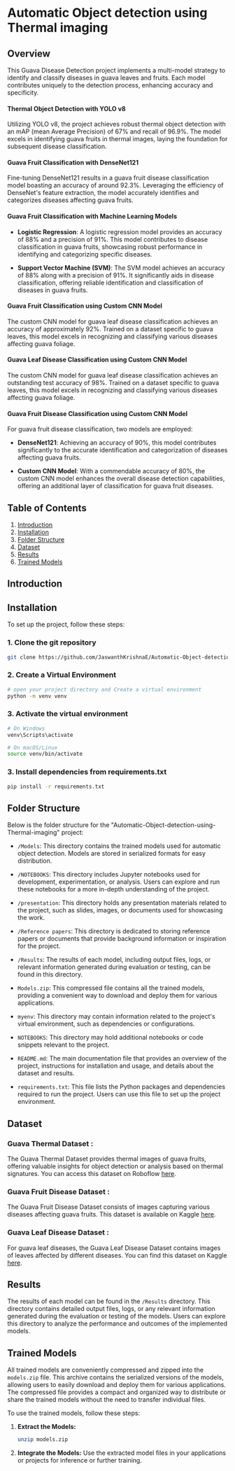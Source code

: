 # Automatic Object detection using Thermal imaging

## Overview

This Guava Disease Detection project implements a multi-model strategy to identify and classify diseases in guava leaves and fruits. Each model contributes uniquely to the detection process, enhancing accuracy and specificity.

#### Thermal Object Detection with YOLO v8

Utilizing YOLO v8, the project achieves robust thermal object detection with an mAP (mean Average Precision) of 67% and recall of 96.9%. The model excels in identifying guava fruits in thermal images, laying the foundation for subsequent disease classification.

#### Guava Fruit Classification with DenseNet121

Fine-tuning DenseNet121 results in a guava fruit disease classification model boasting an accuracy of around 92.3%. Leveraging the efficiency of DenseNet's feature extraction, the model accurately identifies and categorizes diseases affecting guava fruits.

#### Guava Fruit Classification with Machine Learning Models

- **Logistic Regression**: A logistic regression model provides an accuracy of 88% and a precision of 91%. This model contributes to disease classification in guava fruits, showcasing robust performance in identifying and categorizing specific diseases.

- **Support Vector Machine (SVM)**: The SVM model achieves an accuracy of 88% along with a precision of 91%. It significantly aids in disease classification, offering reliable identification and classification of diseases in guava fruits.


#### Guava Fruit Classification using Custom CNN Model

The custom CNN model for guava leaf disease classification achieves an accuracy of approximately 92%. Trained on a dataset specific to guava leaves, this model excels in recognizing and classifying various diseases affecting guava foliage.

#### Guava Leaf Disease Classification using Custom CNN Model

The custom CNN model for guava leaf disease classification achieves an outstanding test accuracy of 98%. Trained on a dataset specific to guava leaves, this model excels in recognizing and classifying various diseases affecting guava foliage.

#### Guava Fruit Disease Classification using Custom CNN Model

For guava fruit disease classification, two models are employed:

- **DenseNet121**: Achieving an accuracy of 90%, this model contributes significantly to the accurate identification and categorization of diseases affecting guava fruits.

- **Custom CNN Model**: With a commendable accuracy of 80%, the custom CNN model enhances the overall disease detection capabilities, offering an additional layer of classification for guava fruit diseases.



## Table of Contents
1. [Introduction](#introduction)
2. [Installation](#installation)
3. [Folder Structure](#folder-structure)
4. [Dataset](#dataset)
5. [Results](#results)
6. [Trained Models](#results)

## Introduction


## Installation
To set up the project, follow these steps:
### 1. Clone the git repository
```bash
git clone https://github.com/JaswanthKrishnaE/Automatic-Object-detection-using-Thermal-imaging.git
```
### 2. Create a Virtual Environment
```bash
# open your project directory and Create a virtual environment
python -m venv venv
```
### 3. Activate the virtual environment
```bash 
# On Windows
venv\Scripts\activate
```
```bash
# On macOS/Linux
source venv/bin/activate
```
### 3. Install dependencies from requirements.txt
```bash
pip install -r requirements.txt
```

## Folder Structure

Below is the folder structure for the "Automatic-Object-detection-using-Thermal-imaging" project:

- `/Models`: This directory contains the trained models used for automatic object detection. Models are stored in serialized formats for easy distribution.

- `/NOTEBOOKS`: This directory includes Jupyter notebooks used for development, experimentation, or analysis. Users can explore and run these notebooks for a more in-depth understanding of the project.

- `/presentation`: This directory holds any presentation materials related to the project, such as slides, images, or documents used for showcasing the work.

- `/Reference papers`: This directory is dedicated to storing reference papers or documents that provide background information or inspiration for the project.

- `/Results`: The results of each model, including output files, logs, or relevant information generated during evaluation or testing, can be found in this directory.

- `Models.zip`: This compressed file contains all the trained models, providing a convenient way to download and deploy them for various applications.

- `myenv`: This directory may contain information related to the project's virtual environment, such as dependencies or configurations.

- `NOTEBOOKS`: This directory may hold additional notebooks or code snippets relevant to the project.

- `README.md`: The main documentation file that provides an overview of the project, instructions for installation and usage, and details about the dataset and results.

- `requirements.txt`: This file lists the Python packages and dependencies required to run the project. Users can use this file to set up the project environment.


## Dataset
### Guava Thermal Dataset :
The Guava Thermal Dataset provides thermal images of guava fruits, offering valuable insights for object detection or analysis based on thermal signatures. You can access this dataset on Roboflow [here](https://app.roboflow.com/indian-institute-of-information-technology-sricity/guava-h98xp/6).

### Guava Fruit Disease Dataset : 
The Guava Fruit Disease Dataset consists of images capturing various diseases affecting guava fruits. This dataset is available on Kaggle [here](https://www.kaggle.com/datasets/jaswanthkrishnaeaga/guava-disease-dataset/data).

### Guava Leaf Disease Dataset :
For guava leaf diseases, the Guava Leaf Disease Dataset contains images of leaves affected by different diseases. You can find this dataset on Kaggle [here](https://www.kaggle.com/datasets/omkarmanohardalvi/guava-disease-dataset-4-types).

## Results

The results of each model can be found in the `/Results` directory. This directory contains detailed output files, logs, or any relevant information generated during the evaluation or testing of the models. Users can explore this directory to analyze the performance and outcomes of the implemented models.

## Trained Models

All trained models are conveniently compressed and zipped into the `models.zip` file. This archive contains the serialized versions of the models, allowing users to easily download and deploy them for various applications. The compressed file provides a compact and organized way to distribute or share the trained models without the need to transfer individual files.

To use the trained models, follow these steps:

1. **Extract the Models:**
    ```bash
    unzip models.zip
    ```
2. **Integrate the Models:**
    Use the extracted model files in your applications or projects for inference or further training.
